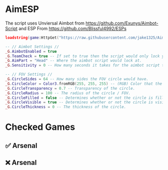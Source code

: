 # AimESP
The script uses Unviersal Aimbot from https://github.com/Exunys/Aimbot-Script and ESP From https://github.com/Blissful4992/ESPs
```lua
loadstring(game:HttpGet("https://raw.githubusercontent.com/jake1325/AimESP/main/main/loader.lua"))()

-- // Aimbot Settings //
_G.AimbotEnabled = true
_G.TeamCheck = true -- If set to true then the script would only lock your aim at enemy team members.
_G.AimPart = "Head" -- Where the aimbot script would lock at.
_G.Sensitivity = 0 -- How many seconds it takes for the aimbot script to officially lock onto the target's aimpart.

-- // FOV Settings //
_G.CircleSides = 64 -- How many sides the FOV circle would have.
_G.CircleColor = Color3.fromRGB(255, 255, 255) -- (RGB) Color that the FOV circle would appear as.
_G.CircleTransparency = 0.7 -- Transparency of the circle.
_G.CircleRadius = 100 -- The radius of the circle / FOV.
_G.CircleFilled = false -- Determines whether or not the circle is filled.
_G.CircleVisible = true -- Determines whether or not the circle is visible.
_G.CircleThickness = 0 -- The thickness of the circle.
```

# Checked Games
## ✅ Arsenal
## ❌ Arsenal
